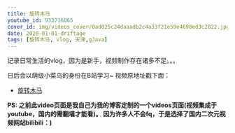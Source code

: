 ```yaml
---
title: 旋转木马
youtube_id: 933716065
cover_id: img/videos_cover/0ad025c24daaadb2c4a33f21e59e4698ed3c2822.jpg
date: 2020-01-01-driftage
tags: [旋转木马, vlog, 天津,gJava]
---
```

记录日常生活的vlog，因为是新手，视频制作存在诸多不足。。。

日后会以萌级小菜鸟的身份在B站学习~
视频原地址戳下面：

* [旋转木马](https://www.bilibili.com/video/BV1dT4y1o7Cd)

**PS:	之前此video页面是我自己为我的博客定制的一个videos页面(视频集成于youtube，国内的需翻墙才能看)。
因为许多人不会fq，于是选择了国内二次元视频网站bilibili：)**
